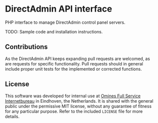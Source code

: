 # DirectAdmin API interface

PHP interface to manage DirectAdmin control panel servers.

TODO: Sample code and installation instructions.

## Contributions

As the DirectAdmin API keeps expanding pull requests are welcomed, as are requests for specific functionality.
Pull requests should in general include proper unit tests for the implemented or corrected functions.

## License

This software was developed for internal use at [Omines Full Service Internetbureau](https://www.omines.nl/)
in Eindhoven, the Netherlands. It is shared with the general public under the permissive MIT license, without
any guarantee of fitness for any particular purpose. Refer to the included `LICENSE` file for more details.

